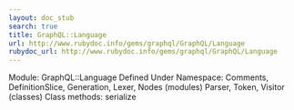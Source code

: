 ```yaml
---
layout: doc_stub
search: true
title: GraphQL::Language
url: http://www.rubydoc.info/gems/graphql/GraphQL/Language
rubydoc_url: http://www.rubydoc.info/gems/graphql/GraphQL/Language
---
```


Module: GraphQL::Language
Defined Under Namespace:
Comments, DefinitionSlice, Generation, Lexer, Nodes (modules)
Parser, Token, Visitor (classes)
Class methods:
serialize

